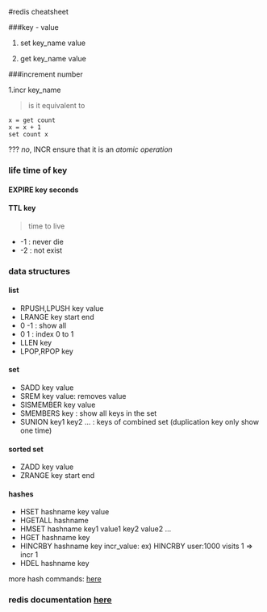#redis cheatsheet

###key - value

1. set key_name value

2. get key_name value

###increment number

1.incr key_name
>is it equivalent to 
```redis
x = get count
x = x + 1
set count x
```
???
*no*, INCR ensure that it is an *atomic operation*

### life time of key

#### EXPIRE key seconds

#### TTL key 
> time to live

* -1 : never die
* -2 : not exist

### data structures

#### list

* RPUSH,LPUSH key value
* LRANGE key start end
* 0 -1 : show all
* 0 1 : index 0 to 1
* LLEN key
* LPOP,RPOP key

#### set

* SADD key value
* SREM key value: removes value
* SISMEMBER key value
* SMEMBERS key : show all keys in the set
* SUNION key1 key2 ... : keys of combined set (duplication key only show one time)

#### sorted set

* ZADD key value
* ZRANGE key start end 

#### hashes

* HSET hashname key value
* HGETALL hashname
* HMSET hashname key1 value1 key2 value2 ...
* HGET hashname key
* HINCRBY hashname key incr_value: ex) HINCRBY user:1000 visits 1 => incr 1
* HDEL hashname key

more hash commands: [here](http://redis.io/commands#hash)

### redis documentation [here](http://redis.io/documentation)
